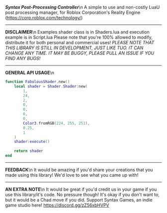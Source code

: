 ***Syntax Post-Processing Controller***\n
A simple to use and non-costly LuaU post processing manager, for Roblox Corporation's Reality Engine (https://corp.roblox.com/technology/)
____
**DISCLAIMER**\n
Examples shader class is in Shaders.lua and execution example is in Script.lua
Please note that you're 100% allowed to modify, distribute it for both personal and commercial uses!
*PLEASE NOTE THAT THIS LIBRARY IS STILL IN DEVELOPMENT, JUST LIKE TUO. IT CAN CHANGE ANY TIME. IT MAY BE BUGGY, PLEASE PULL AN ISSUE IF YOU FIND ANY BUGS!*
____
**GENERAL API USAGE**\n
```lua
function FabulousShader.new()
	local shader = Shader.Shader:new(
		1,
		24,
		2,
		0,
		0,
		0,
		0,
	    Color3.fromRGB(224, 255, 251),
		0.25,
		1
	)
	shader:execute()
	
	return shader
end
```
____
**FEEDBACK**\n
It would be amazing if you'd share your creations that you made using this library! We'd love to see what you came up with!
____
**AN EXTRA NOTE**\n
It would be great if you'd credit us in your game if you use this library/it's code. No pressure though! It's okay if you don't want to, but it would be a Chad move if you did.
Support Syntax Games, an indie game studio here! https://discord.gg/zZ56xbHVPV

